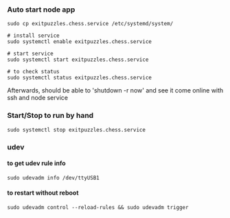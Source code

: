 ### Auto start node app
```
sudo cp exitpuzzles.chess.service /etc/systemd/system/

# install service
sudo systemctl enable exitpuzzles.chess.service

# start service
sudo systemctl start exitpuzzles.chess.service

# to check status
sudo systemctl status exitpuzzles.chess.service

```

Afterwards, should be able to 'shutdown -r now' and see it come online with ssh and node service

### Start/Stop to run by hand
```
sudo systemctl stop exitpuzzles.chess.service
```

### udev
#### to get udev rule info 
```sudo udevadm info /dev/ttyUSB1```

#### to restart without reboot
```sudo udevadm control --reload-rules && sudo udevadm trigger```


